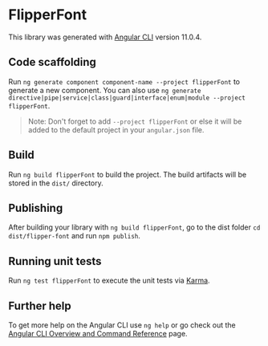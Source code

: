 # FlipperFont

This library was generated with [Angular CLI](https://github.com/angular/angular-cli) version 11.0.4.

## Code scaffolding

Run `ng generate component component-name --project flipperFont` to generate a new component. You can also use `ng generate directive|pipe|service|class|guard|interface|enum|module --project flipperFont`.
> Note: Don't forget to add `--project flipperFont` or else it will be added to the default project in your `angular.json` file. 

## Build

Run `ng build flipperFont` to build the project. The build artifacts will be stored in the `dist/` directory.

## Publishing

After building your library with `ng build flipperFont`, go to the dist folder `cd dist/flipper-font` and run `npm publish`.

## Running unit tests

Run `ng test flipperFont` to execute the unit tests via [Karma](https://karma-runner.github.io).

## Further help

To get more help on the Angular CLI use `ng help` or go check out the [Angular CLI Overview and Command Reference](https://angular.io/cli) page.
